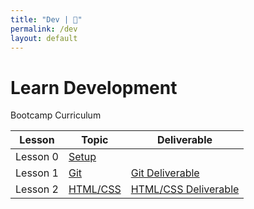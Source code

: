 ```yaml
---
title: "Dev | 💙"
permalink: /dev
layout: default
---
```


# Learn Development

Bootcamp Curriculum

| Lesson        | Topic       | Deliverable |
| ----------- | ----------- | ----------- |
| Lesson 0 | [Setup](/blue/dev/00-setup) |  |
| Lesson 1 | [Git](/blue/dev/01-git) | [Git Deliverable](/blue/dev/01-deliverable-git) |
| Lesson 2 | [HTML/CSS]() | [HTML/CSS Deliverable](/blue/dev/02-deliverable-html-css) |


